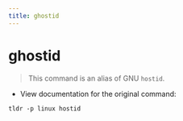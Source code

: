 ```yaml
---
title: ghostid
---
```

# ghostid

> This command is an alias of GNU `hostid`.

- View documentation for the original command:

`tldr -p linux hostid`
